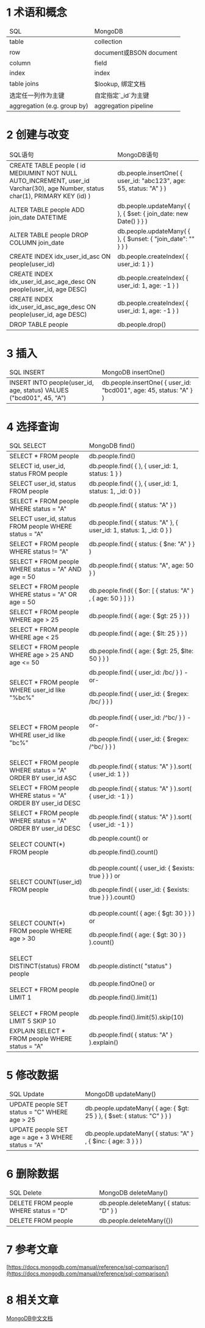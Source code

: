 1 术语和概念
===

<table class="table table-bordered table-responsive text-center">
	<thead>
		<tr class="info">
			<td>SQL</td>
			<td>MongoDB</td>
		</tr>
	</thead>
	<tbody>
	<tr>
		<td>table</td>
		<td>collection</td>
	</tr>
	<tr>
		<td>row</td>
		<td>document或BSON document</td>
	</tr>
	<tr>
		<td>column</td>
		<td>field</td>
	</tr>
	<tr>
		<td>index</td>
		<td>index</td>
	</tr>
	<tr>
		<td>table joins</td>
		<td>$lookup, 绑定文档</td>
	</tr>
	<tr>
		<td>选定任一列作为主键</td>
		<td>自定指定`_id`为主键</td>
	</tr>
	<tr>
		<td>aggregation (e.g. group by)</td>
		<td>aggregation pipeline</td>
	</tr>
	</tbody>
</table>


2 创建与改变
===

<table class="table table-bordered table-responsive text-center">
	<thead>
		<tr class="info">
			<td>SQL语句</td>
			<td>MongoDB语句</td>
		</tr>
	</thead>
	<tbody>
	<tr>
		<td>CREATE TABLE people (
    id MEDIUMINT NOT NULL
        AUTO_INCREMENT,
    user_id Varchar(30),
    age Number,
    status char(1),
    PRIMARY KEY (id)
)</td>
		<td>db.people.insertOne( {
    user_id: "abc123",
    age: 55,
    status: "A"
 } )</td>
	</tr>
	<tr>
		<td>ALTER TABLE people
ADD join_date DATETIME</td>
		<td>db.people.updateMany(
    { },
    { $set: { join_date: new Date() } }
)</td>
	</tr>
	<tr>
		<td>ALTER TABLE people
DROP COLUMN join_date</td>
		<td>db.people.updateMany(
    { },
    { $unset: { "join_date": "" } }
)</td>
	</tr>
	<tr>
		<td>CREATE INDEX idx_user_id_asc
ON people(user_id)</td>
		<td>db.people.createIndex( { user_id: 1 } )</td>
	</tr>
	<tr>
		<td>CREATE INDEX
       idx_user_id_asc_age_desc
ON people(user_id, age DESC)</td>
		<td>db.people.createIndex( { user_id: 1, age: -1 } )</td>
	</tr>
	<tr>
		<td>CREATE INDEX
       idx_user_id_asc_age_desc
ON people(user_id, age DESC)</td>
		<td>db.people.createIndex( { user_id: 1, age: -1 } )
</td>
	</tr>
	<tr>
		<td>DROP TABLE people</td>
		<td>db.people.drop()</td>
	</tr>
	</tbody>
</table>


3 插入
===

<table class="table table-bordered table-responsive text-center">
	<thead>
		<tr class="info">
			<td>SQL INSERT</td>
			<td>MongoDB insertOne()</td>
		</tr>
	</thead>
	<tbody>
	<tr>
		<td>INSERT INTO people(user_id,
                  age,
                  status)
VALUES ("bcd001",
        45,
        "A")</td>
		<td>db.people.insertOne(
   { user_id: "bcd001", age: 45, status: "A" }
)</td>
	</tr>
	</tbody>
</table>


4 选择查询
===


<table class="table table-bordered table-responsive text-center">
	<thead>
		<tr class="info">
			<td>SQL SELECT</td>
			<td>MongoDB find()</td>
		</tr>
	</thead>
	<tbody>
	<tr>
		<td>SELECT *
FROM people</td>
		<td>db.people.find()</td>
	</tr>
	<tr>
		<td>SELECT id,
       user_id,
       status
FROM people</td>
		<td>db.people.find(
    { },
    { user_id: 1, status: 1 }
)</td>
	</tr>
	<tr>
		<td>SELECT user_id, status
FROM people</td>
		<td>db.people.find(
    { },
    { user_id: 1, status: 1, _id: 0 }
)</td>
	</tr>
	<tr>
		<td>SELECT *
FROM people
WHERE status = "A"</td>
		<td>db.people.find(
    { status: "A" }
)</td>
	</tr>
	<tr>
		<td>SELECT user_id, status
FROM people
WHERE status = "A"</td>
		<td>db.people.find(
    { status: "A" },
    { user_id: 1, status: 1, _id: 0 }
)</td>
	</tr>
	<tr>
		<td>SELECT *
FROM people
WHERE status != "A"</td>
		<td>db.people.find(
    { status: { $ne: "A" } }
)</td>
	</tr>
	<tr>
		<td>SELECT *
FROM people
WHERE status = "A"
AND age = 50</td>
		<td>db.people.find(
    { status: "A",
      age: 50 }
)</td>
	</tr>
	<tr>
		<td>SELECT *
FROM people
WHERE status = "A"
OR age = 50</td>
		<td>db.people.find(
    { $or: [ { status: "A" } ,
             { age: 50 } ] }
)</td>
	</tr>
	<tr>
		<td>SELECT *
FROM people
WHERE age > 25</td>
		<td>db.people.find(
    { age: { $gt: 25 } }
)</td>
	</tr>
	<tr>
		<td>SELECT *
FROM people
WHERE age < 25</td>
		<td>db.people.find(
   { age: { $lt: 25 } }
)</td>
	</tr>
	<tr>
		<td>SELECT *
FROM people
WHERE age > 25
AND   age <= 50</td>
		<td>db.people.find(
   { age: { $gt: 25, $lte: 50 } }
)</td>
	</tr>
	<tr>
		<td>SELECT *
FROM people
WHERE user_id like "%bc%"</td>
		<td>db.people.find( { user_id: /bc/ } )
-or-

db.people.find( { user_id: { $regex: /bc/ } } )</td>
	</tr>
	<tr>
		<td>SELECT *
FROM people
WHERE user_id like "bc%"</td>
		<td>db.people.find( { user_id: /^bc/ } )
-or-

db.people.find( { user_id: { $regex: /^bc/ } } )</td>
	</tr>
	<tr>
		<td>SELECT *
FROM people
WHERE status = "A"
ORDER BY user_id ASC</td>
		<td>db.people.find( { status: "A" } ).sort( { user_id: 1 } )</td>
	</tr>
	<tr>
		<td>SELECT *
FROM people
WHERE status = "A"
ORDER BY user_id DESC</td>
		<td>db.people.find( { status: "A" } ).sort( { user_id: -1 } )
</td>
	</tr>
	<tr>
		<td>SELECT *
FROM people
WHERE status = "A"
ORDER BY user_id DESC</td>
		<td>db.people.find( { status: "A" } ).sort( { user_id: -1 } )</td>
	</tr>
	<tr>
		<td>SELECT COUNT(*)
FROM people</td>
		<td>db.people.count()
or

db.people.find().count()</td>
	</tr>
	<tr>
		<td>SELECT COUNT(user_id)
FROM people</td>
		<td>db.people.count( { user_id: { $exists: true } } )
or

db.people.find( { user_id: { $exists: true } } ).count()</td>
	</tr>
	<tr>
		<td>SELECT COUNT(*)
FROM people
WHERE age > 30</td>
		<td>db.people.count( { age: { $gt: 30 } } )
or

db.people.find( { age: { $gt: 30 } } ).count()</td>
	</tr>
	<tr>
		<td>SELECT DISTINCT(status)
FROM people</td>
		<td>db.people.distinct( "status" )</td>
	</tr>
	<tr>
		<td>SELECT *
FROM people
LIMIT 1</td>
		<td>db.people.findOne()
or

db.people.find().limit(1)</td>
	</tr>
	<tr>
		<td>SELECT *
FROM people
LIMIT 5
SKIP 10</td>
		<td>db.people.find().limit(5).skip(10)</td>
	</tr>
	<tr>
		<td>EXPLAIN SELECT *
FROM people
WHERE status = "A"</td>
		<td>db.people.find( { status: "A" } ).explain()</td>
	</tr>
	</tbody>
</table>


5 修改数据
===


<table class="table table-bordered table-responsive text-center">
	<thead>
		<tr class="info">
			<td>SQL Update</td>
			<td>MongoDB updateMany() </td>
		</tr>
	</thead>
	<tbody>
	<tr>
		<td>UPDATE people
SET status = "C"
WHERE age > 25</td>
		<td>db.people.updateMany(
   { age: { $gt: 25 } },
   { $set: { status: "C" } }
)</td>
	</tr>
	<tr>
		<td>UPDATE people
SET age = age + 3
WHERE status = "A"</td>
		<td>db.people.updateMany(
   { status: "A" } ,
   { $inc: { age: 3 } }
)</td>
	</tr>
	</tbody>
</table>


6 删除数据
===


<table class="table table-bordered table-responsive text-center">
	<thead>
		<tr class="info">
			<td>SQL Delete</td>
			<td>MongoDB deleteMany()</td>
		</tr>
	</thead>
	<tbody>
	<tr>
		<td>DELETE FROM people
WHERE status = "D"</td>
		<td>db.people.deleteMany( { status: "D" } )</td>
	</tr>
	<tr>
		<td>DELETE FROM people</td>
		<td>db.people.deleteMany({})</td>
	</tr>
	</tbody>
</table>


7 参考文章
===

[https://docs.mongodb.com/manual/reference/sql-comparison/](https://docs.mongodb.com/manual/reference/sql-comparison/)

8 相关文章
===

[MongoDB中文文档](http://localhost/article/mongodb/index.html)
